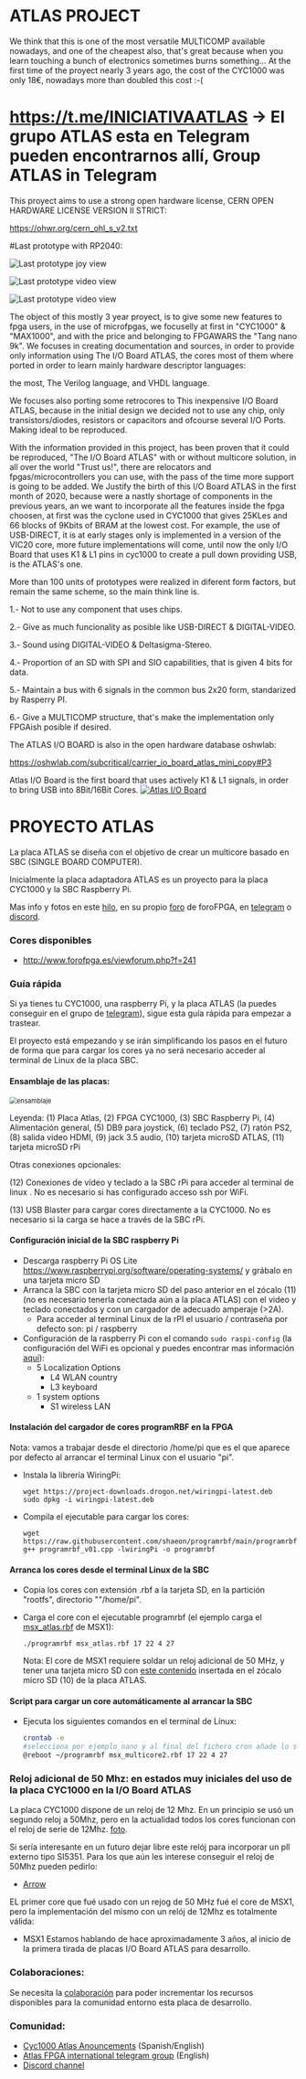 # ATLAS PROJECT
We think that this is one of the most versatile MULTICOMP available nowadays, and one of the cheapest also, that's great because when you learn touching a bunch of electronics sometimes burns something...
At the first time of the proyect nearly 3 years ago, the cost of the CYC1000 was only 18€, nowadays more than doubled this cost :-(

# https://t.me/INICIATIVAATLAS -> El grupo ATLAS esta en Telegram pueden encontrarnos allí, Group ATLAS in Telegram


This proyect aims to use a strong open hardware license, CERN OPEN HARDWARE LICENSE VERSION II STRICT:

https://ohwr.org/cern_ohl_s_v2.txt

#Last prototype with RP2040:

![Last prototype joy view](https://github.com/AtlasFPGA/CYC1000/blob/main/FOTOS/Ultimo_prototipo_RP2040DB9.JPG)

![Last prototype video view](https://github.com/AtlasFPGA/CYC1000/blob/main/FOTOS/Ultimo_prototipo_RP2040VIDEO.JPG)

![Last prototype video view](https://github.com/AtlasFPGA/CYC1000/blob/main/FOTOS/Placa_RP2040-PiZero-P1040166.JPG)

The object of this mostly 3 year proyect, is to give some new features to fpga users, in the use of microfpgas, we focuselly at first in "CYC1000" & "MAX1000", and with the price and belonging to FPGAWARS the "Tang nano 9k".
We focuses in creating documentation and sources, in order to provide only information using The I/O Board ATLAS, the cores most of them where ported in order to learn mainly hardware descriptor languages:

the most, The Verilog language, and VHDL language.

We focuses also porting some retrocores to This inexpensive I/O Board ATLAS, because in the initial design we decided not to use any chip, only transistors/diodes, resistors or capacitors and ofcourse several I/O Ports. 
Making ideal to be reproduced.

With the information provided in this project, has been proven that it could be reproduced, "The I/O Board ATLAS" with or without multicore solution, in all over the world "Trust us!", there are relocators and fpgas/microcontrollers you can use, with the pass of the time more support is going to be added.
We Justify the birth of this I/O Board ATLAS in the first month of 2020, because were a nastly shortage of components in the previous years, an we want to incorporate all the features inside the fpga choosen, at first was the cyclone used in CYC1000 that gives 25KLes and 66 blocks of 9Kbits of BRAM at the lowest cost.
For example, the use of USB-DIRECT, it is at early stages only is implemented in a version of the VIC20 core, more future implementations will come, until now the only I/O Board that uses K1 & L1 pins in cyc1000 to create a pull down providing USB, is the ATLAS's one.

More than 100 units of prototypes were realized in diferent form factors, but remain the same scheme, so the main think line is.

1.- Not to use any component that uses chips.

2.- Give as much funcionality as posible like USB-DIRECT & DIGITAL-VIDEO.

3.- Sound using DIGITAL-VIDEO & Deltasigma-Stereo.

4.- Proportion of an SD with SPI and SIO capabilities, that is given 4 bits for data.

5.- Maintain a bus with 6 signals in the common bus 2x20 form, standarized by Rasperry PI.

6.- Give a MULTICOMP structure, that's make the implementation only FPGAish posible if desired.

The ATLAS I/O BOARD is also in the open hardware database oshwlab:

https://oshwlab.com/subcritical/carrier_io_board_atlas_mini_copy#P3

Atlas I/O Board is the first board that uses actively K1 & L1 signals, in order to bring USB into 8Bit/16Bit Cores.
[![Atlas I/O Board](https://github.com/AtlasFPGA/CYC1000/blob/main/FOTOS/TheSonders_USBKeyboard_VIC20.png)](https://www.youtube.com/shorts/MELJpN_zPD8)

# PROYECTO ATLAS

La placa ATLAS se diseña con el objetivo de crear un multicore basado en SBC (SINGLE BOARD COMPUTER).

Inicialmente la placa adaptadora ATLAS es un proyecto para la placa CYC1000 y la SBC Raspberry Pi.

Mas info y fotos en este [hilo](http://www.forofpga.es/viewtopic.php?f=28&t=376&p=1548#p1548), en su propio [foro](http://www.forofpga.es/viewforum.php?f=240&sid=bd3e070f65599ff111ad0494e4459535) de foroFPGA, en [telegram](https://t.me/CYC1000) o [discord](https://discord.gg/YDdmtwh).

### Cores disponibles

* http://www.forofpga.es/viewforum.php?f=241

### Guía rápida

Si ya tienes tu CYC1000, una raspberry Pi, y la placa ATLAS (la puedes conseguir en el grupo de [telegram](https://t.me/CYC1000)), sigue esta guía rápida para empezar a trastear. 

El proyecto está empezando y se irán simplificando los pasos en el futuro de forma que para cargar los cores ya no será necesario acceder al terminal de Linux de la placa SBC.

#### Ensamblaje de las placas:

<img src="ATLAS-ensamble.png" alt="ensamblaje" style="zoom:80%;" />

Leyenda: (1) Placa Atlas, (2) FPGA CYC1000, (3) SBC Raspberry Pi, (4) Alimentación general, (5) DB9 para joystick, (6) teclado PS2, (7) ratón PS2, (8) salida video HDMI, (9) jack 3.5 audio, (10) tarjeta microSD ATLAS, (11) tarjeta microSD rPi

Otras conexiones opcionales: 

(12) Conexiones de vídeo y teclado a la SBC rPi para acceder al terminal de linux . No es necesario si has configurado acceso ssh por WiFi.

(13) USB Blaster para cargar cores directamente a la CYC1000. No es necesario si la carga se hace a través de la SBC rPi.

#### Configuración inicial de la SBC raspberry Pi

* Descarga raspberry Pi OS Lite https://www.raspberrypi.org/software/operating-systems/ y grábalo en una tarjeta micro SD
* Arranca  la SBC con la tarjeta micro SD del paso anterior en el zócalo (11) (no es necesario tenerla conectada aún a la placa ATLAS) con el video y teclado conectados y con un cargador de adecuado amperaje (>2A). 
  * Para acceder al terminal Linux de la rPI el usuario / contraseña por defecto son: pi / raspberry
* Configuración de la raspberry Pi con el comando `sudo raspi-config` (la configuración del WiFi es opcional y puedes encontrar mas información [aquí](https://www.raspberrypi.org/documentation/configuration/wireless/wireless-cli.md)): 
  * 5 Localization Options
    * L4 WLAN country 
    * L3 keyboard
  * 1 system options
    * S1 wireless LAN

#### Instalación del cargador de cores programRBF en la FPGA 

Nota: vamos a trabajar desde el directorio /home/pi que es el que aparece por defecto al arrancar el terminal Linux con el usuario "pi".

* Instala la librería WiringPi:

  ```
  wget https://project-downloads.drogon.net/wiringpi-latest.deb
  sudo dpkg -i wiringpi-latest.deb
  ```

* Compila el ejecutable para cargar los cores:

  ```
  wget https://raw.githubusercontent.com/shaeon/programrbf/main/programrbf_v01.cpp
  g++ programrbf_v01.cpp -lwiringPi -o programrbf
  ```

#### Arranca los cores desde el terminal Linux de la SBC

* Copia los cores con extensión .rbf a la tarjeta SD, en la partición "rootfs", directorio ""/home/pi".

* Carga el core con el ejecutable programrbf (el ejemplo carga el [msx_atlas.rbf](./cores/msx_atlas.rbf) de MSX1):

  ```
  ./programrbf msx_atlas.rbf 17 22 4 27
  ```
  
  Nota: El core de MSX1 requiere soldar un reloj adicional de 50 MHz, y tener una tarjeta micro SD con [este contenido](https://mega.nz/file/20pi1aiY#FwhOZryEUyuyU1gEUCVma1ndn-2BqtvH7RUx-qwgqs0) insertada en el zócalo micro SD (10) de la placa ATLAS.

#### Script para cargar un core automáticamente al arrancar la SBC

* Ejecuta los siguientes comandos en el terminal de Línux:

  ```sh
  crontab -e
  #selecciona por ejemplo nano y al final del fichero cron añade lo siguiente:
  @reboot ~/programrbf msx_multicore2.rbf 17 22 4 27
  ```



### **Reloj adicional de 50 Mhz:** en estados muy iniciales del uso de la placa CYC1000 en la I/O Board ATLAS

La placa CYC1000 dispone de un reloj de 12 Mhz. En un principio se usó un segundo reloj a 50Mhz, pero en la actualidad todos los cores funcionan con el reloj de serie de 12Mhz.
[foto](http://www.forofpga.es/viewtopic.php?f=240&t=390).

Si sería interesante en un futuro dejar libre este relój para incorporar un pll externo tipo SI5351.
Para los que aún les interese conseguir el reloj de 50Mhz pueden pedirlo:

* [Arrow](https://www.arrow.com/en/products/ecs-2520mv-500-bn-tr/ecs-international?q=ECS-2520MV-500-BN-TR)

EL primer core que fué usado con un rejog de 50 MHz fué el core de MSX1, pero la implementación del mismo con un relój de 12Mhz es totalmente válida:

* MSX1 
Estamos hablando de hace aproximadamente 3 años, al inicio de la primera tirada de placas I/O Board ATLAS para desarrollo.

### **Colaboraciones:**

Se necesita la [colaboración](https://github.com/SoCFPGA-learning/General/tree/main/Github_ayuda) para poder incrementar los recursos disponibles para la comunidad entorno esta placa de desarrollo.    

### Comunidad:

* [Cyc1000 Atlas Anouncements](https://t.me/CYC1000) (Spanish/English)
* [Atlas FPGA international telegram group](https://t.me/ATLASFPGA) (English)
* [Discord channel](https://discord.gg/YDdmtwh) 

